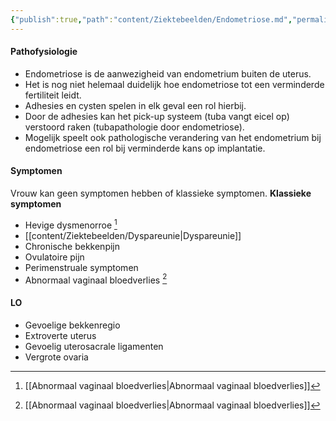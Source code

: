 ```yaml
---
{"publish":true,"path":"content/Ziektebeelden/Endometriose.md","permalink":"/content/ziektebeelden/endometriose/","title":"Endometriose","tags":["Gynaecologie","Ziektebeeld"]}
---
```



#### Pathofysiologie
- Endometriose is de aanwezigheid van endometrium buiten de uterus. 
- Het is nog niet helemaal duidelijk hoe endometriose tot een verminderde fertiliteit leidt.
- Adhesies en cysten spelen in elk geval een rol hierbij. 
- Door de adhesies kan het pick-up systeem (tuba vangt eicel op) verstoord raken (tubapathologie door endometriose). 
- Mogelijk speelt ook pathologische verandering van het endometrium bij endometriose een rol bij verminderde kans op implantatie.

#### Symptomen
Vrouw kan geen symptomen hebben of klassieke symptomen.
**Klassieke symptomen**
- Hevige dysmenorroe [^1]
- [[content/Ziektebeelden/Dyspareunie\|Dyspareunie]]
- Chronische bekkenpijn
- Ovulatoire pijn 
- Perimenstruale symptomen
- Abnormaal vaginaal bloedverlies [^1]

#### LO
- Gevoelige bekkenregio
- Extroverte uterus 
- Gevoelig uterosacrale ligamenten 
- Vergrote ovaria 


[^1]: [[Abnormaal vaginaal bloedverlies\|Abnormaal vaginaal bloedverlies]]